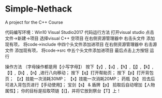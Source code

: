 # Simple-Nethack
A project for the C++ Course

代码编写环境：Win10  Visual Studio2017
代码运行方法
打开visual studio 点击 文件->新建->项目
选择visual C++ 空项目
在右侧资源管理器中 右击头文件 添加现有项， 将code->include 中四个头文件添加进项目
在右侧资源管理器中 右击源文件 添加现有项， 将code->src 中五个头文件添加进项目
最后点击上方按钮    运行

操作方法 
（字母操作都是用【小写字母】）
按下【y】,【u】,【h】,【j】,【k】,【l】,【b】,【n】,进行八向移动；
按下【q】打开帮助页；
按下【p】打开背包页；
【z】技能一次消耗30MP；
【x】技能一次消耗20MP；
药瓶【b】 捡去后可进入背包页进行【手动使用】；
宝剑【s】 & 盾牌【p】 拾取后自动增加【人物属性】；
你的目标是拾取项链【{】，并将它放到祭台【T】上！
